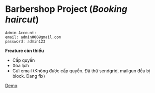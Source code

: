 # Barbershop Project (*Booking haircut*)

```
Admin Account: 
email: admin000@gmail.com
password: admin123
```

**Freature còn thiếu**
 - Cấp quyền
 - Xóa lịch
 - Gửi email (Không được cấp quyền. Đã thử sendgrid, mailgun đều bị block. Đang fix)

[Demo](https://barbershop-project.herokuapp.com/)